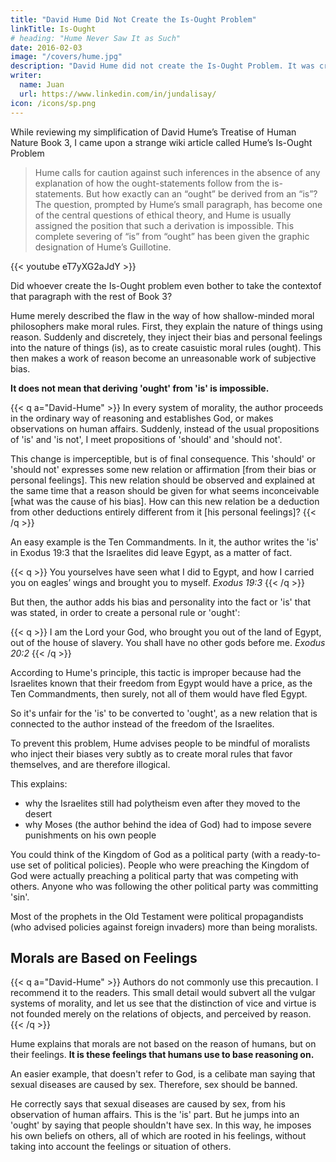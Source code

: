 ```yaml
---
title: "David Hume Did Not Create the Is-Ought Problem"
linkTitle: Is-Ought
# heading: "Hume Never Saw It as Such"
date: 2016-02-03
image: "/covers/hume.jpg"
description: "David Hume did not create the Is-Ought Problem. It was created by later academics for whatever reason"
writer:
  name: Juan
  url: https://www.linkedin.com/in/jundalisay/
icon: /icons/sp.png
---
```



While reviewing my simplification of David Hume’s Treatise of Human Nature Book 3, I came upon a strange wiki article called Hume’s Is-Ought Problem

> Hume calls for caution against such inferences in the absence of any explanation of how the ought-statements follow from the is-statements. But how exactly can an “ought” be derived from an “is”? The question, prompted by Hume’s small paragraph, has become one of the central questions of ethical theory, and Hume is usually assigned the position that such a derivation is impossible. This complete severing of “is” from “ought” has been given the graphic designation of Hume’s Guillotine.

{{< youtube eT7yXG2aJdY >}}


Did whoever create the Is-Ought problem even bother to take the contextof that paragraph with the rest of Book 3?

Hume merely described the flaw in the way of how shallow-minded moral philosophers make moral rules. First, they explain the nature of things using reason. Suddenly and discretely, they inject their bias and personal feelings into the nature of things (is), as to create casuistic moral rules  (ought). This then makes a work of reason become an unreasonable work of subjective bias.

**It does not mean that deriving 'ought' from 'is' is impossible.**

{{< q a="David-Hume" >}}
In every system of morality, the author proceeds in the ordinary way of reasoning and establishes God, or makes observations on human affairs. Suddenly, instead of the usual propositions of 'is' and 'is not', I meet propositions of 'should' and 'should not'. 

This change is imperceptible, but is of final consequence. This 'should' or 'should not' expresses some new relation or affirmation [from their bias or personal feelings]. This new relation should be observed and explained at the same time that a reason should be given for what seems inconceivable [what was the cause of his bias]. How can this new relation be a deduction from other deductions entirely different from it [his personal feelings]?
{{< /q >}}

An easy example is the Ten Commandments. In it, the author writes the 'is' in Exodus 19:3 that the Israelites did leave Egypt, as a matter of fact.

{{< q >}}
You yourselves have seen what I did to Egypt, and how I carried you on eagles’ wings and brought you to myself. 
<cite>Exodus 19:3</cite>
{{< /q >}}


But then, the author adds his bias and personality into the fact or 'is' that was stated, in order to create a personal rule or 'ought':

{{< q >}}
I am the Lord your God, who brought you out of the land of Egypt, out of the house of slavery. You shall have no other gods before me. 
<cite>Exodus 20:2</cite>
{{< /q >}}

According to Hume's principle, this tactic is improper because had the Israelites known that their freedom from Egypt would have a price, as the Ten Commandments, then surely, not all of them would have fled Egypt. 

So it's unfair for the 'is' to be converted to 'ought', as a new relation that is connected to the author instead of the freedom of the Israelites. 

To prevent this problem, Hume advises people to be mindful of moralists who inject their biases very subtly as to create moral rules that favor themselves, and are therefore illogical.

This explains:
- why the Israelites still had polytheism even after they moved to the desert
- why Moses (the author behind the idea of God) had to impose severe punishments on his own people 

You could think of the Kingdom of God as a political party (with a ready-to-use set of political policies). People who were preaching the Kingdom of God were actually preaching a political party that was competing with others. Anyone who was following the other political party was committing 'sin'.

Most of the prophets in the Old Testament were political propagandists (who advised policies against foreign invaders) more than being moralists.


## Morals are Based on Feelings

{{< q a="David-Hume" >}}
Authors do not commonly use this precaution. I recommend it to the readers. This small detail would subvert all the vulgar systems of morality, and let us see that the distinction of vice and virtue is not founded merely on the relations of objects, and perceived by reason.
{{< /q >}}

Hume explains that morals are not based on the reason of humans, but on their feelings. **It is these feelings that humans use to base reasoning on.** 

An easier example, that doesn't refer to God, is a celibate man saying that sexual diseases are caused by sex. Therefore, sex should be banned. 

He correctly says that sexual diseases are caused by sex, from his observation of human affairs. This is the 'is' part. But he jumps into an 'ought' by saying that people shouldn't have sex. In this way, he imposes his own beliefs on others, all of which are rooted in his feelings, without taking into account the feelings or situation of others.
